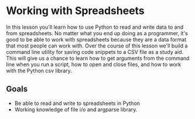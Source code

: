 [//]: <> (author: Benjamin White )
[//]: <> (type: intro)

#  Working with Spreadsheets 

In this lesson you'll learn how to use Python to read and write data to and from spreadsheets. No matter what you end up doing as a programmer, it's good to be able to work with spreadsheets because they are a data format that most people can work with. Over the course of this lesson we'll build a command line utility for saving code snippets to a CSV file as a study aid. This will give us a chance to learn how to get arguments from the command line when you run a script, how to open and close files, and how to work with the Python csv library.

## Goals

-  Be able to read and write to spreadsheets in Python
-  Working knowledge of file i/o and argparse library.